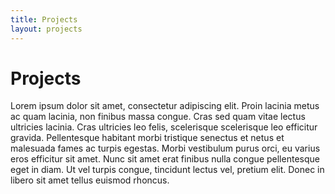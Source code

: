 ```yaml
---
title: Projects
layout: projects
---
```


# Projects

Lorem ipsum dolor sit amet, consectetur adipiscing elit. Proin lacinia metus ac quam lacinia, non finibus massa congue. Cras sed quam vitae lectus ultricies lacinia. Cras ultricies leo felis, scelerisque scelerisque leo efficitur gravida. Pellentesque habitant morbi tristique senectus et netus et malesuada fames ac turpis egestas. Morbi vestibulum purus orci, eu varius eros efficitur sit amet. Nunc sit amet erat finibus nulla congue pellentesque eget in diam. Ut vel turpis congue, tincidunt lectus vel, pretium elit. Donec in libero sit amet tellus euismod rhoncus.
